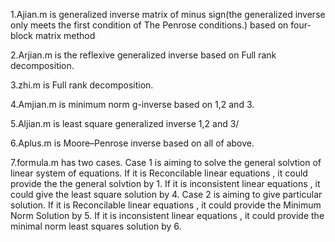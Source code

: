 1.Ajian.m is generalized inverse matrix of minus sign(the generalized inverse only meets the first condition of The Penrose conditions.) based on four-block matrix method

2.Arjian.m is the reflexive generalized inverse based on Full rank decomposition.

3.zhi.m is Full rank decomposition.

4.Amjian.m is minimum norm g-inverse based on 1,2 and 3.

5.Aljian.m is least square generalized inverse 1,2 and 3/

6.Aplus.m is Moore–Penrose inverse based on all of above.

7.formula.m has two cases.
Case 1 is aiming to solve the general solvtion of linear system of equations.
If it is Reconcilable linear equations , it could provide the the general solvtion by 1.
If it is inconsistent linear equations , it could give the least square solution by 4.
Case 2 is aiming to give particular solution.
If it is Reconcilable linear equations , it could provide the Minimum Norm Solution by 5.
If it is inconsistent linear equations , it could provide the minimal norm least squares solution  by 6.

